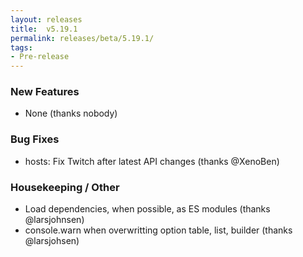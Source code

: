 ```yaml
---
layout: releases
title:  v5.19.1
permalink: releases/beta/5.19.1/
tags:
- Pre-release
---
```


### New Features

- None (thanks nobody)

### Bug Fixes

- hosts: Fix Twitch after latest API changes (thanks @XenoBen)

### Housekeeping / Other

- Load dependencies, when possible, as ES modules (thanks @larsjohnsen)
- console.warn when overwritting option table, list, builder (thanks @larsjohsen)
